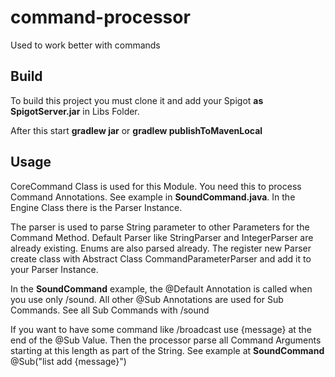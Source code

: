 # command-processor
Used to work better with commands

## Build

To build this project you must clone it and add your Spigot **as SpigotServer.jar** in Libs Folder.

After this start **gradlew jar** or **gradlew publishToMavenLocal**

## Usage

CoreCommand Class is used for this Module. You need this to process Command Annotations. See example in **SoundCommand.java**.
In the Engine Class there is the Parser Instance. 

The parser is used to parse String parameter to other Parameters for the Command Method.
Default Parser like StringParser and IntegerParser are already existing. Enums are also parsed already.
The register new Parser create class with Abstract Class CommandParameterParser and add it to your Parser Instance.

In the **SoundCommand** example, the @Default Annotation is called when you use only /sound. All other @Sub Annotations are used for Sub Commands. See all Sub Commands with
/sound

If you want to have some command like /broadcast <Message> use {message} at the end of the @Sub Value. Then the processor parse all Command Arguments starting at this length as part of the String. See example at **SoundCommand** @Sub("list add {message}")

